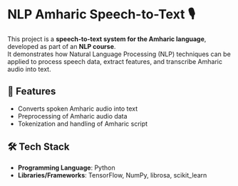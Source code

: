 # NLP Amharic Speech-to-Text 🎙️

This project is a **speech-to-text system for the Amharic language**, developed as part of an **NLP course**.  
It demonstrates how Natural Language Processing (NLP) techniques can be applied to process speech data, extract features, and transcribe Amharic audio into text.

## 🚀 Features
- Converts spoken Amharic audio into text
- Preprocessing of Amharic audio data
- Tokenization and handling of Amharic script

## 🛠️ Tech Stack
- **Programming Language**: Python  
- **Libraries/Frameworks**: TensorFlow, NumPy, librosa, scikit_learn  
